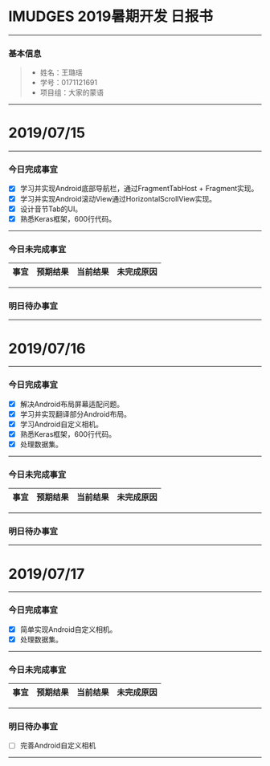 # IMUDGES 2019暑期开发 日报书
-------


### 基本信息
> * 姓名：王璐瑶
> * 学号：0171121691
> * 项目组：大家的蒙语

-------


# 2019/07/15

-------

### 今日完成事宜
- [x] 学习并实现Android底部导航栏，通过FragmentTabHost + Fragment实现。
- [x] 学习并实现Android滚动View通过HorizontalScrollView实现。
- [x] 设计音节Tab的UI。
- [x] 熟悉Keras框架，600行代码。
-----
### 今日未完成事宜


| 事宜     |预期结果| 当前结果  | 未完成原因   | 
| --------   | -----:  | -----:  | :----:  |



------
### 明日待办事宜
 
-------

# 2019/07/16

-------

### 今日完成事宜
- [x] 解决Android布局屏幕适配问题。
- [x] 学习并实现翻译部分Android布局。
- [x] 学习Android自定义相机。
- [x] 熟悉Keras框架，600行代码。
- [x] 处理数据集。

-----
### 今日未完成事宜


| 事宜     |预期结果| 当前结果  | 未完成原因   | 
| --------   | -----:  | -----:  | :----:  |



------
### 明日待办事宜
 
-------

# 2019/07/17

-------

### 今日完成事宜
- [x] 简单实现Android自定义相机。
- [x] 处理数据集。

-----
### 今日未完成事宜


| 事宜     |预期结果| 当前结果  | 未完成原因   | 
| --------   | -----:  | -----:  | :----:  |



------
### 明日待办事宜
- [ ] 完善Android自定义相机
-------



